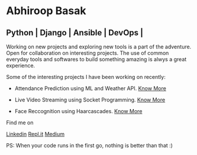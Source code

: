 # Abhiroop Basak

## Python | Django | Ansible |  DevOps | 

Working on new projects and exploring new tools is a part of the adventure. Open for collaboration on interesting projects. The use of common everyday tools and softwares to build something amazing is alwys a great experience. 


Some of the interesting projects I have been working on recently:

* Attendance Prediction using ML and Weather API. [Know More](https://github.com/abhiroopbasak/attendance_prediction)

* Live Video Streaming using Socket Programming. [Know More](https://github.com/abhiroopbasak/flask-django_with_socket)

* Face Reccognition using Haarcascades. [Know More](https://github.com/abhiroopbasak/face_recognition_harcasscades/tree/main)



Find me on 

[Linkedin](https://www.linkedin.com/in/abhiroopbasak)     [Repl.it](https://repl.it/@abhiroopbasak/)     [Medium](https://abhiroopbasak.medium.com/)




PS: When your code runs in the first go, nothing is better than that :)

